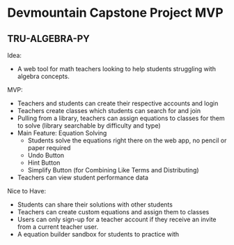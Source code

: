 # Devmountain Capstone Project MVP


## TRU-ALGEBRA-PY

Idea:
- A web tool for math teachers looking to help students struggling with algebra concepts. 

MVP:
- Teachers and students can create their respective accounts and login
- Teachers create classes which students can search for and join
- Pulling from a library, teachers can assign equations to classes for them to solve (library searchable by difficulty and type)
- Main Feature: Equation Solving
    - Students solve the equations right there on the web app, no pencil or paper required 
    - Undo Button
    - Hint Button
    - Simplify Button (for Combining Like Terms and Distributing)
- Teachers can view student performance data

Nice to Have:
- Students can share their solutions with other students
- Teachers can create custom equations and assign them to classes 
- Users can only sign-up for a teacher account if they receive an invite from a current teacher user.
- A equation builder sandbox for students to practice with
